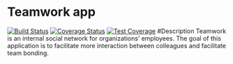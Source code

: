 # Teamwork app
[![Build Status](https://travis-ci.com/hirwaf/teamwork.svg?branch=develop)](https://travis-ci.com/hirwaf/teamwork)
[![Coverage Status](https://coveralls.io/repos/github/hirwaf/teamwork/badge.svg?branch=develop)](https://coveralls.io/github/hirwaf/teamwork?branch=develop)
[![Test Coverage](https://api.codeclimate.com/v1/badges/8aef95116e47f61d8121/test_coverage)](https://codeclimate.com/github/hirwaf/teamwork/test_coverage)
#Description
Teamwork is an internal social network for organizations’ employees. The goal of this application is to facilitate more interaction between colleagues and facilitate team bonding.
